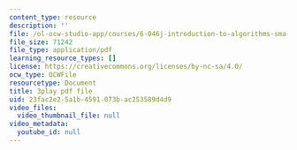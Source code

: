```yaml
---
content_type: resource
description: ''
file: /ol-ocw-studio-app/courses/6-046j-introduction-to-algorithms-sma-5503-fall-2005/23fac2e25a1b4591073bac253589d4d9_RHyGlha7bjE.pdf
file_size: 71242
file_type: application/pdf
learning_resource_types: []
license: https://creativecommons.org/licenses/by-nc-sa/4.0/
ocw_type: OCWFile
resourcetype: Document
title: 3play pdf file
uid: 23fac2e2-5a1b-4591-073b-ac253589d4d9
video_files:
  video_thumbnail_file: null
video_metadata:
  youtube_id: null
---
```

